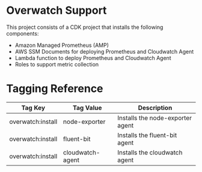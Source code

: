 # Overwatch Support

This project consists of a CDK project that installs the following components:

- Amazon Managed Prometheus (AMP)
- AWS SSM Documents for deploying Prometheus and Cloudwatch Agent
- Lambda function to deploy Prometheus and Cloudwatch Agent
- Roles to support metric collection

# Tagging Reference
| Tag Key | Tag Value     | Description                      |
| --- |---------------|----------------------------------|
| overwatch:install| node-exporter | Installs the node-exporter agent |
| overwatch:install| fluent-bit    | Installs the fluent-bit agent    |
| overwatch:install| cloudwatch-agent| Installs the cloudwatch agent  |
